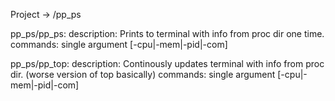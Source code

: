 Project -> /pp_ps

pp_ps/pp_ps:
	description:	Prints to terminal with info from proc dir one time.
	commands:	single argument [-cpu|-mem|-pid|-com]

pp_ps/pp_top:
	description:	Continously updates terminal with info from proc dir.
			(worse version of top basically)
	commands:	single argument [-cpu|-mem|-pid|-com]
	
